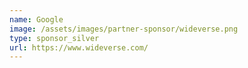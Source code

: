 ```yaml
---
name: Google
image: /assets/images/partner-sponsor/wideverse.png
type: sponsor_silver
url: https://www.wideverse.com/
---
```

